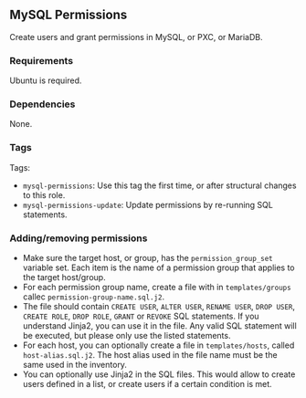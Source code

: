 ## MySQL Permissions

Create users and grant permissions in MySQL, or PXC, or MariaDB.


### Requirements

Ubuntu is required.


### Dependencies

None.


### Tags

Tags:

- `mysql-permissions`: Use this tag the first time, or after structural changes to this role.
- `mysql-permissions-update`: Update permissions by re-running SQL statements.


### Adding/removing permissions

- Make sure the target host, or group, has the `permission_group_set` variable set. Each item is the name of a permission group that applies to the target host/group.
- For each permission group name, create a file with in `templates/groups` callec `permission-group-name.sql.j2`.
- The file should contain `CREATE USER`, `ALTER USER`, `RENAME USER`, `DROP USER`, `CREATE ROLE`, `DROP ROLE`, `GRANT` or `REVOKE` SQL statements. If you understand Jinja2, you can use it in the file. Any valid SQL statement will be executed, but please only use the listed statements.
- For each host, you can optionally create a file in `templates/hosts`, called `host-alias.sql.j2`. The host alias used in the file name must be the same used in the inventory.
- You can optionally use Jinja2 in the SQL files. This would allow to create users defined in a list, or create users if a certain condition is met.

